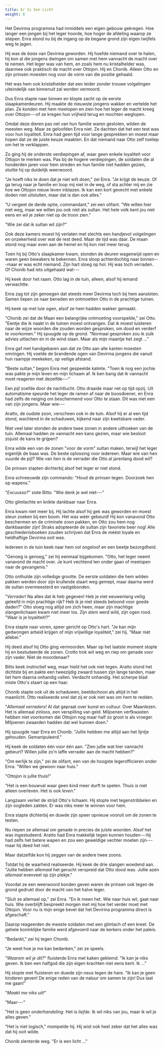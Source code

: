 ```yaml
---
title: Er Is Een Licht
weight: 8
---
```

Het Devirma programma had inmiddels een eigen gebouw gekregen. Hoe langer een jongen bij het leger hoorde, hoe hoger de afdeling waarop ze sliepen. Enra stond nu bij de ingang op de begane grond zijn eigen twijfels weg te jagen.

Hij was de _baas_ van Devirma geworden. Hij hoefde niemand over te halen, hij kon al die jongens dwingen om samen met hem vannacht de macht over te nemen. Het leger was van hem, en zoals hem nu kristalhelder was, daarmee ook praktisch de macht over Ottojon. Hij en Chonib. Alleen Otto en zijn prinsen moesten nog voor de vorm van die positie gehaald.

Het was hem ook kristalhelder dat een leider zonder trouwe volgelingen uiteindelijk van binnenuit zal worden vermoord.

Dus Enra stapte naar binnen en klopte zacht op de eerste slaapkamerdeuren. Hij maakte de nieuwste jongens wakker en vertelde het plan. Ze konden met hem meelopen en zien hoe het leger de macht kreeg over Ottojon---of ze kregen hun vrijheid terug en mochten weglopen.

Omdat deze dieren pas net van hun familie waren gestolen, wilden de meesten weg. Maar ze geloofden Enra niet. Ze dachten dat het een test was voor hun loyaliteit. Enra had geen tijd voor lange gesprekken en moest maar hopen dat ze de juiste keuze maakten. En dat niemand naar Otto zelf toeliep om het te verklappen.

Zo ging hij de onderste verdiepingen af, waar geen enkele loyaliteit voor Ottojon te merken was. Pas bij de hogere verdiepingen, de soldaten die al honderden jaren voor hem streden en hun familie niet hadden gezien, stuitte hij op duidelijk weerwoord.

"Je hoeft niks te doen dat je niet wilt doen," zei Enra. "Je krijgt de keuze. Of ga terug naar je familie en loop mij niet in de weg, of sta achter mij en zie hoe we Ottojon nieuw leven inblazen. Ik kan een kort gevecht met enkele doden niet uitsluiten, maar dat is dan ook alles."

"U vergeet de derde optie, commandant," zei een olifant. "We willen hier niet weg, maar we willen jou ook niet als sultan. Het hele volk kent jou niet eens en wil je zeker niet op de troon zien."

"Wie zei dat ik sultan wil zijn?"

Ook deze kamers moest hij verlaten met slechts een handjevol volgelingen en onzekerheid over wat de rest deed. Maar de tijd was daar. De maan stond nog maar even aan de hemel en hij kon niet meer terug.

Toen hij bij Otto's slaapkamer kwam, stonden de deuren wagenwijd open en waren geen bewakers te bekennen. Enra sloop achterdochtig naar binnen---maar er was echt niemand. Zijn hart sloeg op hol. Hij was toch verraden. Of Chonib had iets uitgehaald wat---

Hij keek door het raam. Otto lag in de tuin, alleen, alsof hij iemand verwachtte.

Enra zag tot zijn genoegen dat steeds meer Devirma toch bij hem aansloten. Samen liepen ze naar beneden en ontmoetten Otto in de prachtige tuinen.

Hij keek op met luie ogen, alsof ze hem hadden wakker gemaakt.

"Chonib zei dat de Maan een belangrijke ontmoeting voorspelde," zei Otto. "Eentje die ik naakt in de tuinen moest ontvangen. Dat ik moest luisteren naar de wijze woorden die zouden worden gesproken, om dood en verderf te voorkomen." Hij spuugde op de grond. "Normaal gesproken zou ik zulk advies uitlachen en in de wind slaan. Maar als mijn maantje het zegt ..."

Enra gaf met handgebaren aan dat ze Otto aan alle kanten moesten omringen. Hij voelde de brandende ogen van Devirma jongens die vanuit hun raampje meekeken, op veilige afstand.

"Beste sultan," begon Enra met gespeelde kalmte. "Toen ik nog een jochie was pakte je mijn leven en mijn lichaam af. Ik ben bang dat ik vannacht moet reageren met dezelfde---"

Een _pijl_ zoefde door de nachtlucht. Otto draaide maar net op tijd opzij. Uit automatisme speurde het leger de ramen af naar de boosdoener, en Enra had zelfs de neiging om beschermend voor Otto te staan. Dit was niet een van zijn jongens. Maar wie---

Aratto, de oudste zoon, verscheen ook in de tuin. Alsof hij er al een tijd stond, wachtend in de schaduwen, kijkend naar zijn kwetsbare vader.

Niet veel later stonden de andere twee zonen in andere uithoeken van de tuin. Allemaal hadden ze vannacht een kans gezien, maar wie besloot zojuist de kans te grijpen?

Enra wilde een van de zonen "voor de vorm" sultan maken, terwijl het leger eigenlijk de baas was. De beste oplossing voor iedereen. Maar wie van hen vuurde de pijl? Wie van hen is de verrader die Otto al jarenlang dood wil?

De prinsen stapten dichterbij alsof het leger er niet stond.

Enra schreeuwde zijn commando: "Houd de prinsen tegen. Doorzoek hen op wapens."

"_Excuusss?_" siste Bitto. "Wie denk je wel niet---"

Otto glimlachte en knikte dankbaar naar Enra.

Enra kwam niet meer bij. Hij lachte alsof hij gek was geworden en moest steun zoeken bij een boom. Het was wéér gebeurd! Hij kon vanavond Otto beschermen en de criminele zoon pakken, en Otto zou hem nog dankbaarder zijn! Straks adopteerde de sultan zijn favoriete beer nog! Alle geschiedenisboeken zouden schrijven dat Enra de méést loyale en heldhaftige Devirma ooit was.

Iedereen in de tuin keek naar hem vol ongeloof en een beetje bezorgdheid.

"Genoeg is genoeg," zei hij eenmaal bijgekomen. "Otto, het leger neemt vanavond de macht over. Je kunt vechtend ten onder gaan of meelopen naar de gevangenis."

Otto onthulde zijn volledige grootte. De eerste soldaten die hem wilden pakken werden door zijn krullende staart weg gemept, maar daarna werd de sultan overmeesterd en vastgebonden.

"_Verrader!_ Na alles dat ik heb gegeven! Heb je niet eeuwenlang veilig geleefd in mijn prachtige rijk? Heb ik je niet steeds beloond voor goede daden?" Otto sloeg nog altijd om zich heen, maar zijn machtige slangenlichaam kwam niet meer los. Zijn stem werd wild, zijn ogen rood. "Waar is je loyaliteit!?"

Enra stapte naar voren, speer gericht op Otto's hart. "Je kan mijn gedwongen arbeid krijgen of mijn vrijwillige loyaliteit," zei hij. "Maar niet allebei."

Hij deed alsof hij Otto ging vermoorden. Maar op het laatste moment stopte hij en bestudeerde de zonen. Crotto trok wit weg en riep om genade voor zijn vader. Niet de moordenaar?

Bitto keek instinctief weg, maar hield het ook niet tegen. Aratto stond het dichtste bij en pakte een tweezijdig zwaard tussen zijn lange tanden, maar liet hem daarna onhandig vallen. Verdacht onhandig. Het scherpe blad miste Otto's staart op een haar.

Chonib stapte ook uit de schaduwen, beeldschoon als altijd in het maanlicht. Otto realiseerde snel dat zij er ook niet was om hem te redden.

"_Allemaal verraders!_ Al dat gepraat over kunst en cultuur. Over Maanlezen. Het is allemaal zinloos, een verspilling van geld. Miljoenen verfkwasten hebben niet voorkomen dat Ottojon nog maar half zo groot is als vroeger. Miljoenen zwaarden hadden dat wel kunnen doen."

Hij spuugde naar Enra en Chonib. "Jullie hebben me altijd aan het lijntje gehouden. Gemanipuleerd." 

Hij keek de soldaten één voor één aan. "Zien jullie wat hier vannacht gebeurt? Willen jullie zo'n laffe verrader aan de macht hebben?"

"Om eerlijk te zijn," zei de olifant, een van de hoogste legerofficieren onder Enra. "Willen we gewoon naar huis."

"Ottojon _is_ jullie thuis!"

"Het is een bouwval waar geen kind meer durft te spelen. Thuis is niet alleen overleven. Het is ook _leven_."

Langzaam verliet de strijd Otto's lichaam. Hij stopte met tegenstribbelen en zijn oogleden zakten. Er was niks meer te winnen voor hem.

Enra stapte dichterbij en duwde zijn speer opnieuw vooruit om de zonen te testen.

Nu riepen ze allemaal om genade in precies de juiste woorden. Alsof het was ingestudeerd. Aratto had Enra makkelijk tegen kunnen houden---hij had zelfs het betere wapen en zou een geweldige vechter moeten zijn---maar hij deed het niet.

Maar datzelfde kon hij zeggen van de andere twee zoons.

Totdat hij de waarheid realiseerde. Hij keek de drie slangen woedend aan. "Jullie hebben _allemaal_ het gerucht verspreid dat Otto dood was. Jullie azen _allemaal_ evenveel op zijn plekje."

Voordat ze een weerwoord konden geven waren de prinsen ook tegen de grond gedrukt door de macht van het halve leger.

"Sluit ze allemaal op," zei Enra. "En ik meen het. Wie naar huis wil, gaat naar huis. Wie overblijft bespreekt morgen met mij hoe het verder moet met Ottojon. Voor nu is mijn enige bevel dat het Devirma programma direct is afgeschaft."

Daarop reageerden de meeste soldaten met een glimlach of een kreet. De gehele koninklijke familie werd afgevoerd naar de kerkers onder het paleis.

"Bedankt," zei hij tegen Chonib.

"Je weet hoe je me kan bedanken," zei ze speels.

"_Waarom wil je dit?_" fluisterde Enra met kaken geklemd. "Ik kan je niks geven. Ik ben een halfgod die zijn eigen krachten niet eens kent. Ik ..." 

Hij stopte met fluisteren en duwde zijn neus tegen de hare. "Ik kan je geen kinderen geven! De enige reden van de natuur om samen te zijn! Dus laat me gaan!"

"_Maakt me niks uit!_"

"Maar---"

"Het is geen _onderhandeling_. Het is _liefde_. Ik wil niks van jou, maar ik wil je alles geven."

"Het is niet logisch," mompelde hij. Hij wist ook heel zeker dat het alles was dat hij ooit wilde.

Chonib slenterde weg. "Er is een licht ..."